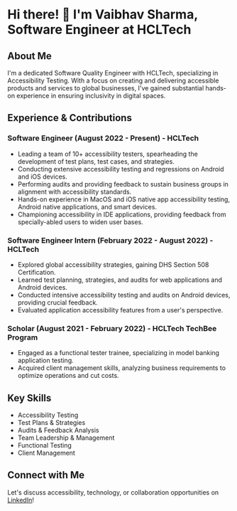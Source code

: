 # Hi there! 👋 I'm Vaibhav Sharma, Software Engineer at HCLTech

## About Me

I'm a dedicated Software Quality Engineer with HCLTech, specializing in Accessibility Testing. With a focus on creating and delivering accessible products and services to global businesses, I've gained substantial hands-on experience in ensuring inclusivity in digital spaces.

## Experience & Contributions

### Software Engineer (August 2022 - Present) - HCLTech

- Leading a team of 10+ accessibility testers, spearheading the development of test plans, test cases, and strategies.
- Conducting extensive accessibility testing and regressions on Android and iOS devices.
- Performing audits and providing feedback to sustain business groups in alignment with accessibility standards.
- Hands-on experience in MacOS and iOS native app accessibility testing, Android native applications, and smart devices.
- Championing accessibility in IDE applications, providing feedback from specially-abled users to widen user bases.

### Software Engineer Intern (February 2022 - August 2022) - HCLTech

- Explored global accessibility strategies, gaining DHS Section 508 Certification.
- Learned test planning, strategies, and audits for web applications and Android devices.
- Conducted intensive accessibility testing and audits on Android devices, providing crucial feedback.
- Evaluated application accessibility features from a user's perspective.

### Scholar (August 2021 - February 2022) - HCLTech TechBee Program

- Engaged as a functional tester trainee, specializing in model banking application testing.
- Acquired client management skills, analyzing business requirements to optimize operations and cut costs.

## Key Skills

- Accessibility Testing
- Test Plans & Strategies
- Audits & Feedback Analysis
- Team Leadership & Management
- Functional Testing
- Client Management

## Connect with Me

Let's discuss accessibility, technology, or collaboration opportunities on [LinkedIn](www.linkedin.com/in/vaibhav-sharma-b09610216)!
